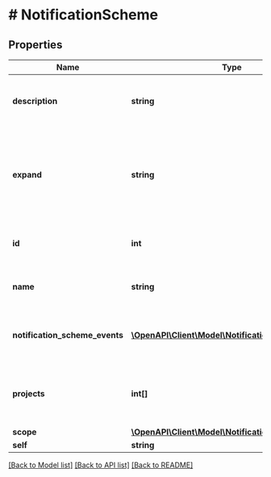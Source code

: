 # # NotificationScheme

## Properties

Name | Type | Description | Notes
------------ | ------------- | ------------- | -------------
**description** | **string** | The description of the notification scheme. | [optional]
**expand** | **string** | Expand options that include additional notification scheme details in the response. | [optional]
**id** | **int** | The ID of the notification scheme. | [optional]
**name** | **string** | The name of the notification scheme. | [optional]
**notification_scheme_events** | [**\OpenAPI\Client\Model\NotificationSchemeEvent[]**](NotificationSchemeEvent.md) | The notification events and associated recipients. | [optional]
**projects** | **int[]** | The list of project IDs associated with the notification scheme. | [optional]
**scope** | [**\OpenAPI\Client\Model\NotificationSchemeScope**](NotificationSchemeScope.md) |  | [optional]
**self** | **string** |  | [optional]

[[Back to Model list]](../../README.md#models) [[Back to API list]](../../README.md#endpoints) [[Back to README]](../../README.md)
